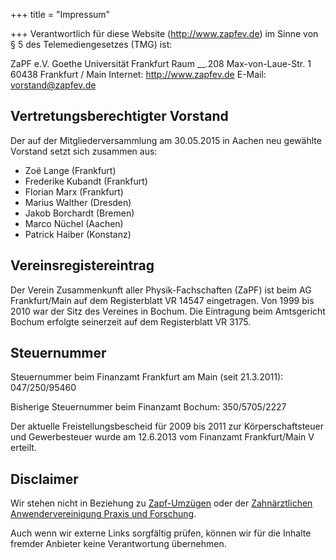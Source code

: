 +++
title = "Impressum"

+++
Verantwortlich für diese Website (http://www.zapfev.de) im Sinne von § 5 des Telemediengesetzes (TMG) ist:

ZaPF e.V.
Goethe Universität Frankfurt
Raum __.208
Max-von-Laue-Str. 1
60438 Frankfurt / Main
Internet: http://www.zapfev.de
E-Mail: [vorstand@zapfev.de](mailto:vorstand@zapfev.de)

## Vertretungsberechtigter Vorstand

Der auf der Mitgliederversammlung am 30.05.2015 in Aachen neu gewählte Vorstand setzt sich zusammen aus:

- Zoë Lange (Frankfurt)
- Frederike Kubandt (Frankfurt)
- Florian Marx (Frankfurt)
- Marius Walther (Dresden)
- Jakob Borchardt (Bremen)
- Marco Nüchel (Aachen)
- Patrick Haiber (Konstanz)

## Vereinsregistereintrag

Der Verein Zusammenkunft aller Physik-Fachschaften (ZaPF) ist beim AG Frankfurt/Main auf dem Registerblatt VR 14547 eingetragen.
Von 1999 bis 2010 war der Sitz des Vereines in Bochum. Die Eintragung beim Amtsgericht Bochum erfolgte seinerzeit auf dem Registerblatt VR 3175.

## Steuernummer

Steuernummer beim Finanzamt Frankfurt am Main (seit 21.3.2011): 047/250/95460

Bisherige Steuernummer beim Finanzamt Bochum: 350/5705/2227

Der aktuelle Freistellungsbescheid für 2009 bis 2011 zur Körperschaftsteuer und Gewerbesteuer wurde am 12.6.2013 vom Finanzamt Frankfurt/Main V erteilt.

## Disclaimer

Wir stehen nicht in Beziehung zu [Zapf-Umzügen](http://www.zapf.de/) oder der [Zahnärztlichen Anwendervereinigung Praxis und Forschung](http://www.zapf.org/).

Auch wenn wir externe Links sorgfältig prüfen, können wir für die Inhalte fremder Anbieter keine Verantwortung übernehmen.
